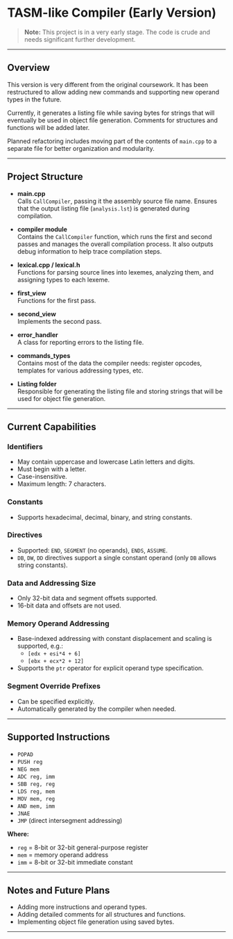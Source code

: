 # TASM-like Compiler (Early Version)

> **Note:** This project is in a very early stage. The code is crude and needs significant further development.

---

## Overview

This version is very different from the original coursework. It has been restructured to allow adding new commands and supporting new operand types in the future.

Currently, it generates a listing file while saving bytes for strings that will eventually be used in object file generation. Comments for structures and functions will be added later.

Planned refactoring includes moving part of the contents of `main.cpp` to a separate file for better organization and modularity.

---

## Project Structure

- **main.cpp**  
  Calls `CallCompiler`, passing it the assembly source file name. Ensures that the output listing file (`analysis.lst`) is generated during compilation.

- **compiler module**  
  Contains the `CallCompiler` function, which runs the first and second passes and manages the overall compilation process. It also outputs debug information to help trace compilation steps.

- **lexical.cpp / lexical.h**  
  Functions for parsing source lines into lexemes, analyzing them, and assigning types to each lexeme.

- **first_view**  
  Functions for the first pass.

- **second_view**  
  Implements the second pass.

- **error_handler**  
  A class for reporting errors to the listing file.

- **commands_types**  
  Contains most of the data the compiler needs: register opcodes, templates for various addressing types, etc.

- **Listing folder**  
  Responsible for generating the listing file and storing strings that will be used for object file generation.

---

## Current Capabilities

### Identifiers

- May contain uppercase and lowercase Latin letters and digits.
- Must begin with a letter.
- Case-insensitive.
- Maximum length: 7 characters.

### Constants

- Supports hexadecimal, decimal, binary, and string constants.

### Directives

- Supported: `END`, `SEGMENT` (no operands), `ENDS`, `ASSUME`.
- `DB`, `DW`, `DD` directives support a single constant operand (only `DB` allows string constants).

### Data and Addressing Size

- Only 32-bit data and segment offsets supported.
- 16-bit data and offsets are not used.

### Memory Operand Addressing

- Base-indexed addressing with constant displacement and scaling is supported, e.g.:
  - `[edx + esi*4 + 6]`
  - `[ebx + ecx*2 + 12]`
- Supports the `ptr` operator for explicit operand type specification.

### Segment Override Prefixes

- Can be specified explicitly.
- Automatically generated by the compiler when needed.

---

## Supported Instructions

- `POPAD`
- `PUSH reg`
- `NEG mem`
- `ADC reg, imm`
- `SBB reg, reg`
- `LDS reg, mem`
- `MOV mem, reg`
- `AND mem, imm`
- `JNAE`
- `JMP` (direct intersegment addressing)

**Where:**

- `reg` = 8-bit or 32-bit general-purpose register  
- `mem` = memory operand address  
- `imm` = 8-bit or 32-bit immediate constant

---

## Notes and Future Plans

- Adding more instructions and operand types.  
- Adding detailed comments for all structures and functions.  
- Implementing object file generation using saved bytes.

---


